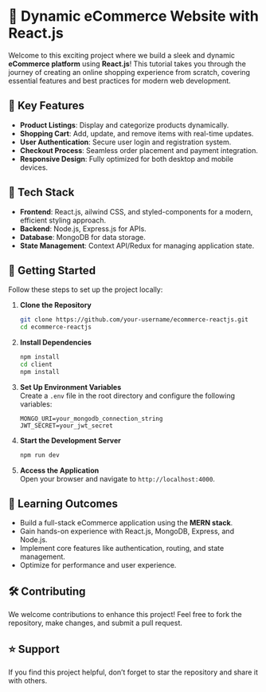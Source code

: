 # 🛒 Dynamic eCommerce Website with React.js  

Welcome to this exciting project where we build a sleek and dynamic **eCommerce platform** using **React.js**! This tutorial takes you through the journey of creating an online shopping experience from scratch, covering essential features and best practices for modern web development.  

## 🌟 Key Features  
- **Product Listings**: Display and categorize products dynamically.  
- **Shopping Cart**: Add, update, and remove items with real-time updates.  
- **User Authentication**: Secure user login and registration system.  
- **Checkout Process**: Seamless order placement and payment integration.  
- **Responsive Design**: Fully optimized for both desktop and mobile devices.  

## 🔧 Tech Stack  
- **Frontend**: React.js, ailwind CSS, and styled-components for a modern, efficient styling approach.  
- **Backend**: Node.js, Express.js for APIs.  
- **Database**: MongoDB for data storage.  
- **State Management**: Context API/Redux for managing application state.  

## 🚀 Getting Started  
Follow these steps to set up the project locally:  

1. **Clone the Repository**  
   ```bash  
   git clone https://github.com/your-username/ecommerce-reactjs.git  
   cd ecommerce-reactjs  
   ```  

2. **Install Dependencies**  
   ```bash  
   npm install  
   cd client  
   npm install  
   ```  

3. **Set Up Environment Variables**  
   Create a `.env` file in the root directory and configure the following variables:  
   ```env  
   MONGO_URI=your_mongodb_connection_string  
   JWT_SECRET=your_jwt_secret  
   ```  

4. **Start the Development Server**  
   ```bash  
   npm run dev  
   ```  

5. **Access the Application**  
   Open your browser and navigate to `http://localhost:4000`.  

## 📘 Learning Outcomes  
- Build a full-stack eCommerce application using the **MERN stack**.  
- Gain hands-on experience with React.js, MongoDB, Express, and Node.js.  
- Implement core features like authentication, routing, and state management.  
- Optimize for performance and user experience.  

## 🛠 Contributing  
We welcome contributions to enhance this project! Feel free to fork the repository, make changes, and submit a pull request.  

## ⭐ Support  
If you find this project helpful, don’t forget to star the repository and share it with others.  
